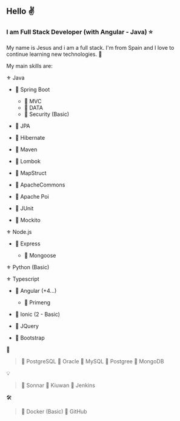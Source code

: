 ## Hello :v:

### I am Full Stack Developer (with Angular - Java) :star:

My name is Jesus and i am a full stack. I'm from Spain and I love to continue learning new technologies. :sparkling_heart:

My main skills are:

:fleur_de_lis: Java

- :beginner: Spring Boot
	
	- :small_orange_diamond: MVC
	- :small_orange_diamond: DATA
	- :small_orange_diamond: Security (Basic)

- :beginner: JPA

- :beginner: Hibernate

- :beginner: Maven

- :beginner: Lombok

- :beginner: MapStruct

- :beginner: ApacheCommons

- :beginner: Apache Poi

- :beginner: JUnit

- :beginner: Mockito

:fleur_de_lis: Node.js

- :beginner: Express
	
	- :small_orange_diamond: Mongoose
	
:fleur_de_lis: Python (Basic)

:fleur_de_lis: Typescript

- :beginner: Angular  (+4...)
	- :small_orange_diamond: Primeng

- :beginner: Ionic  (2 - Basic)

- :beginner: JQuery

- :beginner: Bootstrap
	
	
:floppy_disk:
> :key: PostgreSQL
> :key: Oracle
> :key: MySQL
> :key: Postgree
> :key: MongoDB


:bulb:
> :key: Sonnar
> :key: Kiuwan
> :key: Jenkins


:hammer_and_wrench:
> :key: Docker (Basic)
> :key: GitHub



